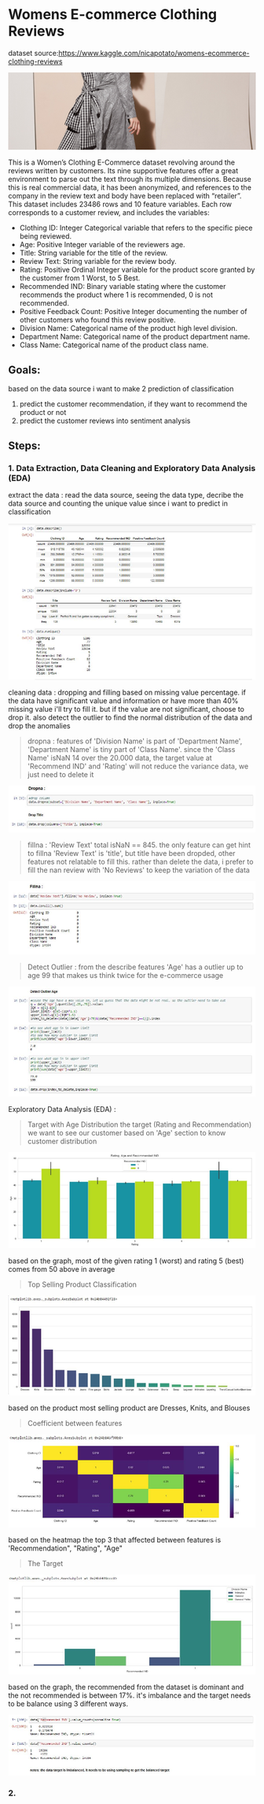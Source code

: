 # Womens E-commerce Clothing Reviews 
dataset source:https://www.kaggle.com/nicapotato/womens-ecommerce-clothing-reviews

![gambar1](https://github.com/timisid/Final-Project-JCDS/blob/master/Dashboard%20Final%20Project/static/about.jpg)

This is a Women’s Clothing E-Commerce dataset revolving around the reviews written by customers. Its nine supportive features offer a great environment to parse out the text through its multiple dimensions. Because this is real commercial data, it has been anonymized, and references to the company in the review text and body have been replaced with “retailer”.
This dataset includes 23486 rows and 10 feature variables. Each row corresponds to a customer review, and includes the variables:

- Clothing ID: Integer Categorical variable that refers to the specific piece being reviewed.
- Age: Positive Integer variable of the reviewers age.
- Title: String variable for the title of the review.
- Review Text: String variable for the review body.
- Rating: Positive Ordinal Integer variable for the product score granted by the customer from 1 Worst, to 5 Best.
- Recommended IND: Binary variable stating where the customer recommends the product where 1 is recommended, 0 is not recommended.
- Positive Feedback Count: Positive Integer documenting the number of other customers who found this review positive.
- Division Name: Categorical name of the product high level division.
- Department Name: Categorical name of the product department name.
- Class Name: Categorical name of the product class name.

## Goals:
based on the data source i want to make 2 prediction of classification
1. predict the customer recommendation, if they want to recommend the product or not
2. predict the customer reviews into sentiment analysis

## Steps: 
### 1. Data Extraction, Data Cleaning and Exploratory Data Analysis (EDA)
extract the data : read the data source, seeing the data type, decribe the data source and counting the unique value since i want to predict in classification

![gambar2](https://github.com/timisid/Final-Project-JCDS/blob/master/Dashboard%20Final%20Project/static/1.Data%20Extraction.JPG)

cleaning data : dropping and filling based on missing value percentage. if the data have significant value and information or have more than 40% missing value i'll try to fill it. but if the value are not significant, choose to drop it. also detect the outlier to find the normal distribution of the data and drop the anomalies

>dropna : features of 'Division Name' is part of 'Department Name', 'Department Name' is tiny part of 'Class Name'. since the 'Class Name' isNaN 14 over the 20.000 data, the target value at 'Recommend IND' and 'Rating' will not reduce the variance data, we just need to delete it

![gambar3](https://github.com/timisid/Final-Project-JCDS/blob/master/Dashboard%20Final%20Project/static/2.Data%20Cleaning_Dropna.JPG)

>fillna : 'Review Text' total isNaN == 845. the only feature can get hint to fillna 'Review Text' is 'title', but title have been dropded, other features not relatable to fill this. rather than delete the data, i prefer to fill the nan review with 'No Reviews' to keep the variation of the data

![gambar4](https://github.com/timisid/Final-Project-JCDS/blob/master/Dashboard%20Final%20Project/static/2.Data%20Cleaning_Fillna.JPG)

>Detect Outlier : from the describe features 'Age' has a outlier up to age 99 that makes us think twice for the e-commerce usage

![gambar5](https://github.com/timisid/Final-Project-JCDS/blob/master/Dashboard%20Final%20Project/static/2.Data%20Cleaning_Detect%20Outlier.JPG)

Exploratory Data Analysis (EDA) : 
>Target with Age Distribution
the target (Rating and Recommendation) we want to see our customer based on 'Age' section to know customer distribution

![gambar6](https://github.com/timisid/Final-Project-JCDS/blob/master/Dashboard%20Final%20Project/static/3.EDA_1.JPG)

based on the graph, most of the given rating 1 (worst) and rating 5 (best) comes from 50 above in average

>Top Selling Product Classification

![gambar7](https://github.com/timisid/Final-Project-JCDS/blob/master/Dashboard%20Final%20Project/static/3.EDA_2.JPG)

based on the product most selling product are Dresses, Knits, and Blouses

>Coefficient between features

![gambar8](https://github.com/timisid/Final-Project-JCDS/blob/master/Dashboard%20Final%20Project/static/3.EDA_3.JPG)

based on the heatmap the top 3 that affected between features is 'Recommendation", "Rating", "Age"

>The Target

![gambar9](https://github.com/timisid/Final-Project-JCDS/blob/master/Dashboard%20Final%20Project/static/3.EDA_4.JPG)

based on the graph, the recommended from the dataset is dominant and the not recommended is between 17%. it's imbalance and the target needs to be balance using 3 different ways.

![gambar9](https://github.com/timisid/Final-Project-JCDS/blob/master/Dashboard%20Final%20Project/static/3.EDA_5.JPG)

### 2. 




